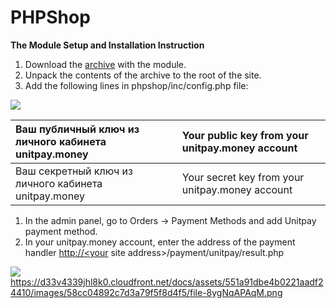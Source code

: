 # PHPShop

**The Module Setup and Installation Instruction**

1. Download the [archive](https://github.com/unitpay/phpshop-module) with the module.
2. Unpack the contents of the archive to the root of the site.
3. Add the following lines in phpshop/inc/config.php file:

![](https://gblobscdn.gitbook.com/assets%2Fdokumentacziya%2F-M9xezG_6tZ_3GRmvyig%2F-M9y2jxeOnvVahoMG3u1%2F0.png?alt=media)

| Ваш публичный ключ из личного кабинета unitpay.money | Your public key from your unitpay.money account |
| :--- | :--- |
| Ваш секретный ключ из личного кабинета unitpay.money | Your secret key from your unitpay.money account |

1. In the admin panel, go to Orders -&gt; Payment Methods and add Unitpay payment method.
2. In your unitpay.money account, enter the address of the payment handler [http://&lt;your](http://%3Cyour/) site address&gt;/payment/unitpay/result.php

![](https://gblobscdn.gitbook.com/assets%2Fdokumentacziya%2F-M9xezG_6tZ_3GRmvyig%2F-M9y2jxfzUkZVJDZikXI%2F1.png?alt=media)https://d33v4339jhl8k0.cloudfront.net/docs/assets/551a91dbe4b0221aadf24410/images/58cc04892c7d3a79f5f8d4f5/file-8ygNqAPAqM.png


